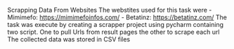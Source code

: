 Scrapping Data From Websites
  The webstites used for this task were - Mimimefo: https://mimimefoinfos.com/
                                        - Betatinz: https://betatinz.com/
The task was execute by creating a scrapper project using pycharm containing two script. One to pull Urls from result pages the other to scrape each url
The collected data was stored in CSV files

